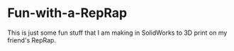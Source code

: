 Fun-with-a-RepRap
=================

This is just some fun stuff that I am making in SolidWorks to 3D print on my friend's RepRap.